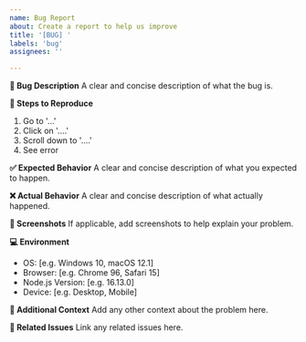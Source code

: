 ```yaml
---
name: Bug Report
about: Create a report to help us improve
title: '[BUG] '
labels: 'bug'
assignees: ''

---
```


**🐛 Bug Description**
A clear and concise description of what the bug is.

**🔄 Steps to Reproduce**
1. Go to '...'
2. Click on '....'
3. Scroll down to '....'
4. See error

**✅ Expected Behavior**
A clear and concise description of what you expected to happen.

**❌ Actual Behavior**
A clear and concise description of what actually happened.

**📸 Screenshots**
If applicable, add screenshots to help explain your problem.

**💻 Environment**
- OS: [e.g. Windows 10, macOS 12.1]
- Browser: [e.g. Chrome 96, Safari 15]
- Node.js Version: [e.g. 16.13.0]
- Device: [e.g. Desktop, Mobile]

**📝 Additional Context**
Add any other context about the problem here.

**🔗 Related Issues**
Link any related issues here.
